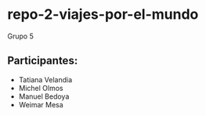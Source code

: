# repo-2-viajes-por-el-mundo 

Grupo 5

## Participantes:

- Tatiana Velandia
- Michel Olmos
- Manuel Bedoya
- Weimar Mesa